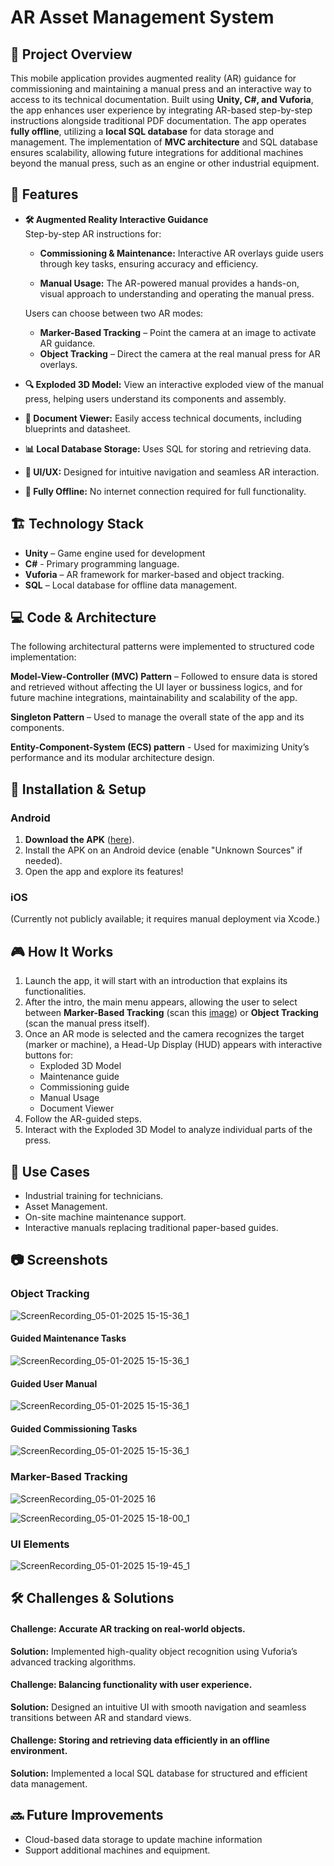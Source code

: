 # AR Asset Management System

## 📌 Project Overview
This mobile application provides augmented reality (AR) guidance for commissioning and maintaining a manual press and an interactive way to access to its technical documentation. Built using **Unity, C#, and Vuforia**, the app enhances user experience by integrating AR-based step-by-step instructions alongside traditional PDF documentation. The app operates **fully offline**, utilizing a **local SQL database** for data storage and management. The implementation of **MVC architecture** and SQL database ensures scalability, allowing future integrations for additional machines beyond the manual press, such as an engine or other industrial equipment.

## 🚀 Features
- **🛠️ Augmented Reality Interactive Guidance**   
    Step-by-step AR instructions for:

    - **Commissioning & Maintenance:** Interactive AR overlays guide users through key tasks, ensuring accuracy and efficiency.

    - **Manual Usage:** The AR-powered manual provides a hands-on, visual approach to understanding and operating the manual press.
    
    Users can choose between two AR modes:
  - **Marker-Based Tracking** – Point the camera at an image to activate AR guidance.
  - **Object Tracking** – Direct the camera at the real manual press for AR overlays.
- **🔍 Exploded 3D Model:**  View an interactive exploded view of the manual press, helping users understand its components and assembly.
- **📄 Document Viewer:** Easily access technical documents, including blueprints and datasheet.
- **📊 Local Database Storage:**  Uses SQL for storing and retrieving data.
- **🎨 UI/UX:** Designed for intuitive navigation and seamless AR interaction.
- **📴 Fully Offline:** No internet connection required for full functionality.


## 🏗️ Technology Stack

- **Unity** – Game engine used for development 
- **C#** -  Primary programming language.  
- **Vuforia** – AR framework for marker-based and object tracking.
- **SQL** – Local database for offline data management.

## 💻 Code & Architecture

The following architectural patterns were implemented to structured code implementation:

**Model-View-Controller (MVC) Pattern** – Followed to ensure data is stored and retrieved without affecting the UI layer or bussiness logics, and for future machine integrations, maintainability and scalability of the app.

**Singleton Pattern** – Used to manage the overall state of the app and its components.

**Entity-Component-System (ECS) pattern** - Used for maximizing Unity’s performance and its modular architecture design. 

## 📲 Installation & Setup
### Android
1. **Download the APK** ([here](https://is.gd/EM08kB)).
2. Install the APK on an Android device (enable "Unknown Sources" if needed).
3. Open the app and explore its features!

### iOS
(Currently not publicly available; it requires manual deployment via Xcode.)

## 🎮 How It Works
1. Launch the app, it will start with an introduction that explains its functionalities.
2. After the intro, the main menu appears, allowing the user to select between **Marker-Based Tracking** (scan this [image](https://is.gd/EM08kB)) or **Object Tracking** (scan the manual press itself).
3. Once an AR mode is selected and the camera recognizes the target (marker or machine), a Head-Up Display (HUD) appears with interactive buttons for:
    - Exploded 3D Model
    - Maintenance guide
    - Commissioning guide
    - Manual Usage
    - Document Viewer
3. Follow the AR-guided steps.
4. Interact with the Exploded 3D Model to analyze individual parts of the press.

## 🎯 Use Cases
- Industrial training for technicians.
- Asset Management.
- On-site machine maintenance support.
- Interactive manuals replacing traditional paper-based guides.

## 📷 Screenshots
### Object Tracking
![ScreenRecording_05-01-2025 15-15-36_1](https://github.com/user-attachments/assets/fd07f6de-dd13-46cb-bd46-710bf9168662)
#### Guided Maintenance Tasks
![ScreenRecording_05-01-2025 15-15-36_1](https://github.com/user-attachments/assets/81c592b2-1dbf-4867-a0f2-d451f765712d)
#### Guided User Manual
![ScreenRecording_05-01-2025 15-15-36_1](https://github.com/user-attachments/assets/2bc1d17f-74e5-493e-a4d6-6f1700522286)
#### Guided Commissioning Tasks
![ScreenRecording_05-01-2025 15-15-36_1](https://github.com/user-attachments/assets/88717d6a-8555-49f0-b46f-a816f954b1eb)

### Marker-Based Tracking
![ScreenRecording_05-01-2025 16](https://github.com/user-attachments/assets/582d24b2-2310-42ec-b29f-7926b100fda2)

![ScreenRecording_05-01-2025 15-18-00_1](https://github.com/user-attachments/assets/ab8c88f2-f77e-46c9-bd12-fcde93c231e6)

### UI Elements 
![ScreenRecording_05-01-2025 15-19-45_1](https://github.com/user-attachments/assets/ad0e43e7-183b-4dd3-93ae-76d4f22a21e4)

## 🛠️ Challenges & Solutions
#### Challenge: Accurate AR tracking on real-world objects.
**Solution:** Implemented high-quality object recognition using Vuforia’s advanced tracking algorithms.

#### Challenge: Balancing functionality with user experience.
**Solution:** Designed an intuitive UI with smooth navigation and seamless transitions between AR and standard views.

#### Challenge: Storing and retrieving data efficiently in an offline environment.
**Solution:** Implemented a local SQL database for structured and efficient data management. 

## 🔜 Future Improvements
- Cloud-based data storage to update machine information
- Support additional machines and equipment.


